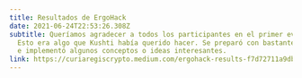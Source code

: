```yaml
---
title: Resultados de ErgoHack
date: 2021-06-24T22:53:26.308Z
subtitle: Queríamos agradecer a todos los participantes en el primer evento de ErgoHack.
  Esto era algo que Kushti había querido hacer. Se preparó con bastante rapidez, pero el resultado final fue un grupo que propuso
  e implementó algunos conceptos o ideas interesantes.
link: https://curiaregiscrypto.medium.com/ergohack-results-f7d72711a9db
---
```

